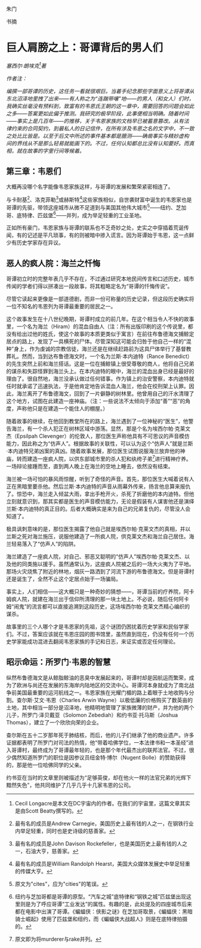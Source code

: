 朱门

书摘

# 巨人肩膀之上：哥谭背后的男人们

*塞西尔·朗埃克[^1]著*

*作者注：*

*编撰一部哥谭的历史，这任务一看就很艰巨。当着手纪念那些字面意义上将哥谭从东北沼泽地里拽了出来——有人称之为“连踹带嚷”地——的男人（和女人）们时，我确实丝毫没有预料到，致富有的韦恩氏王朝的这一章中，需要回答的问题会如此之多——答案更如此偏于推测。我研究的极早阶段，此事便相当明确。随着时间——事实上是几百年——的推移，关于韦恩家族的文档早已被蓄意篡改。从有法律约束的合同契约，到最私人的日记信件，在所有涉及韦恩之名的文字中，不一致之处比比皆是。以至于后文中所述的事件基本都是臆测——确凿事实与精妙虚构间的界线从不是那么轻易就能画下的。不过，任何认知都总比没有认知要好。而真相，就在故事的字里行间等候着。*

[^1]: Cecil Longacre是本文在DC宇宙内的作者。在我们的宇宙里，这篇文章其实是由Scott Beatty撰写的。

## 第三章：韦恩们

大概再没哪个名字能像韦恩家族这样，与哥谭的发展和繁荣紧密相连了。

与卡耐基[^2]、洛克菲勒[^3]或赫斯特[^4]这些家族相似，自世袭财富中诞生的韦恩家也是哥谭的先驱，带领这座城市从微不足道到与美国其他伟大城市[^5]——纽约、芝加哥、底特律、匹兹堡[^6]——并列，成为举足轻重的工业圣地。

正如所有豪门，韦恩家族与哥谭的联系也不乏奇妙之处，史实之中穿插着荒诞传闻，有的记述是平凡琐事，有的则被暗中掺入谎言。因为哥谭始于韦恩，这一点鲜少有历史学家存在异议。

[^2]:最有名的成员是Andrew Carnegie，美国历史上最有钱的人之一，在钢铁行业内举足轻重，同时也是史诗级的慈善家。
[^3]: 最有名的成员是John Davison Rockefeller，也是美国历史上最有钱的人之一，石油大亨，慈善家。
[^4]: 最有名的成员是William Randolph Hearst，美国大众媒体发展史中举足轻重的传媒大亨。
[^5]:原文为"cites"，应为"cities"的笔误。
[^6]:纽约与芝加哥都是哥谭的原型。“汽车之城”底特律和“钢铁之城”匹兹堡出现这里则是为了呼应哥谭“工业发达”的属性。有趣的是，此处提及的四座城市后来都在电影中出演了哥谭。《蝙蝠侠：侠影之谜》在芝加哥取景，《蝙蝠侠：黑暗骑士崛起》使用了匹兹堡和纽约，而《蝙蝠侠大战超人》则是在底特律拍摄的。

## 恶人的疯人院：海兰之忏悔

哥谭初立时的完整年表几乎不存在，不过通过研究本地民间传言和口述历史，城市传闻的学者们得以拼凑出一段故事，将其粗略定名为“哥谭的忏悔传说”。

尽管它读起来更像是一部道德剧，而非一份可称量的历史记录，但这段历史确实将一位不知名的韦恩列为哥谭最重要的居民之一。

这个故事发生在十八世纪晚期，哥谭村成立的前几年。在这个相当令人不快的故事里，一个名为海兰（Hiram）的混血自由人（注：所有出版印刷的这个传说里，都没有给出过他的姓氏，使这个故事的本质更类似于寓言）在前往布鲁德海文捕鲸定居点的路上，发现了一具横死的尸体。尽管深知这可能会归咎于他自己一样的“混种”身上，作为虔诚的宗教信徒，海兰还是在继续赶路前为这具尸体举行了基督教葬礼。然而，当到达布鲁德海文时，一个名为兰斯·本内迪特（Rance Benedict）的先生突然上前和海兰搭话。这是一位在捕鲸镇上很受尊敬的商人，他将自己兄弟的谋杀和失踪怪罪到海兰头上。在本内迪特的眼中，海兰的混血出身已经是最好的理由了。很自然地，海兰没承认做过任何错事。作为镇上的治安警察，本内迪特就任时就承诺了迅速执法，于是他肯定地告诉混血人海兰，他会在绞刑架上认罪。因此，海兰离开了布鲁德海文，回到了一片僻静的树林里。他曾用自己的汗水清理了这个地方，试图在此建造一座神庙。（注：一些说法不太倾向于添加“善”“恶”的角度，声称他只是在建造一个能住人的棚屋。）

随着故事的继续，在他回到教堂所在的路上，海兰遇到了一位神秘的“医生”，他警告海兰，有一个杀人犯正在树林区域中游荡。显然，那是个名为埃西尔帕·克莱文杰（Epsilpah Clevenger）的伦敦人，那位医生声称他具有不可思议的声音模仿能力，因此称之为“仿声人”。根据故事的关联性，可以认为这个“仿声人”就是兰斯·本内迪特兄弟凶案的真凶。随着故事发展，那位医生试图说服海兰放弃他的神庙，转而建造一座疯人院，以供东部城市里的杀人犯和纨绔子弟[^7]进行精神疗养。一场辩论接踵而至，直到两人晚上在海兰的空地上睡去，依然没有结束。

海兰被一场可怕的暴风雨惊醒，听到了奇怪的声音。首先，那位医生大喊着说有人正在黑暗里要杀他。然后兰斯·本内迪特的声音从雨幕外传来，扬言他总算来报仇了。惊恐中，海兰走入倾盆大雨，拿出手枪开火，杀死了折磨他的本内迪特。但他立刻就意识到，那其实都是医生的声音模仿能力，无论是假装有人谋害他还是演绎兰斯·本内迪特的真正目的。后者大概确实是来为自己的兄弟复仇的，尽管没人会知道了。

极具讽刺意味的是，那位医生揭露了他自己就是埃西尔帕·克莱文杰的真相，并以兰斯之死对海兰施压，说服他建造了一所疯人院，供克莱文杰和海兰自己居住。海兰轻易落入了“仿声人”的陷阱。

海兰建造了一座疯人院，对自己、邪恶又聪明的“仿声人”埃西尔帕·克莱文杰、以及他的同类施以援手。虽然通常认为，这座疯人院被之后的一场大火夷为了平地。那场火灾烧焦了附近的林地，烟灰一路洒到了河流下游的布鲁德海文。但是哥谭村还是诞生了，全然不止这个定居点始于一场骗局。

事实上，人们相信——这大概只是一种奇妙的猜想——，哥谭当前的疗养院，阿卡姆疯人院，就建在海兰出于信仰所清理的那一块土地上。不必说，随后任何阿卡姆“闹鬼”的流言都可以直接追溯到这段历史，这场埃西尔帕·克莱文杰精心编织的谋杀。

故事里的三个人哪个才是韦恩家的先祖，这个谜团仍困扰着历史学家和民俗学家们。不过，答案应该就在韦恩庄园的图书馆里，虽然直到现在，仍没有任何一个历史学家能成功混进去翻阅韦恩家族的手记和日志，来证实或否定任何理论。

[^7]: 原文即为将murderer与rake并列。

## 昭示命运：所罗门·韦恩的智慧

纵然布鲁德海文是从鲸脂鲸油的恶臭中发展起来的，哥谭村却是因航运而繁荣，成为了欧洲与尚还在发展的东海岸内陆地区的交流中心。哥谭河本身就成为了南北战争前美国最重要的运河航线之一。韦恩家族在光耀门楣的路上着眼于土地收购与分割。查尔斯·艾文·韦恩（Charles Arwin Wayne）以极低廉的价格购买了数英亩的土地，其中相当一部分是沼泽地，他精明地管理了家族微薄的财产，并为他的两个儿子，所罗门·泽贝戴亚（Solomon Zebediah）和约书亚·托马斯（Joshua Thomas），建立了一个欣欣向荣的企业。

查尔斯在五十二岁那年死于肺结核，而后，他的儿子们继承了他的商业遗产。许多证据都表明了所罗门对司法的热情，他“带着哈佛学位，一本法律书和一本圣经”进入哥谭村，最终成为了哥谭最年轻的，也是那个年代最杰出的联邦法官。不过，很少偶然知道所罗门的职位是因参议员纽金特·博尔（Nugent Bolle）的赞助获得的，那是他一位哈佛同学的父亲。

约书亚在当时的文章里则被描述为“足够英俊，却在他火一样的法官兄弟的光辉下黯然失色”，他共同维护了几乎几乎十几家韦恩的公司。
